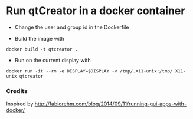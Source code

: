 # Run qtCreator in a docker container

* Change the user and group id in the Dockerfile

* Build the image with
```
docker build -t qtcreator .
```

* Run on the current display with
```
docker run -it --rm -e DISPLAY=$DISPLAY -v /tmp/.X11-unix:/tmp/.X11-unix qtcreator
```

### Credits

Inspired by http://fabiorehm.com/blog/2014/09/11/running-gui-apps-with-docker/
